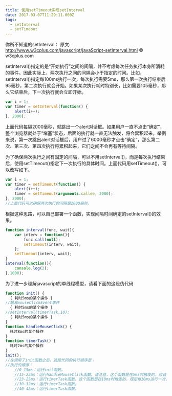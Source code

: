 ```yaml
---
title: 使用setTimeout实现setInterval
date: 2017-03-07T11:29:11.000Z
tags:
  - setInterval
  - setTimeout
---
```


你所不知道的setInterval：
原文: http://www.w3cplus.com/javascript/javaScript-setInterval.html © w3cplus.com
<!--more-->


setInterval()指定的是“开始执行”之间的间隔，并不考虑每次任务执行本身所消耗的事件。因此实际上，两次执行之间的间隔会小于指定的时间。比如，setInterval()指定每100ms执行一次，每次执行需要5ms，那么第一次执行结束后95毫秒，第二次执行就会开始。如果某次执行耗时特别长，比如需要105毫秒，那么它结束后，下一次执行就会立即开始。

```js
var i = 1; 
var timer = setInterval(function() { 
    alert(i++); 
}, 2000);
```
上面代码每隔2000毫秒，就跳出一个alert对话框。如果用户一直不点击“确定”，整个浏览器就处于“堵塞”状态，后面的执行就一直无法触发，将会累积起来。举例来说，第一次跳出alert对话框后，用户过了6000毫秒才点击“确定”，那么第二次、第三次、第四次执行将累积起来，它们之间不会再有等待间隔。

为了确保两次执行之间有固定的间隔，可以不用setInterval()，而是每次执行结束后，使用setTimeout()指定下一次执行的具体时间。上面代码用setTimeout()，可以改写如下。

```js
var i = 1; 
var timer = setTimeout(function() { 
    alert(i++); 
    timer = setTimeout(arguments.callee, 2000); 
}, 2000);
//上面代码可以确保两次执行的间隔是2000毫秒。
```

根据这种思路，可以自己部署一个函数，实现间隔时间确定的setInterval()的效果。
```js
function interval(func, wait){
    var interv = function(){
        func.call(null);
        setTimeout(interv, wait);
    };
    setTimeout(interv, wait);
}
interval(function(){
    console.log(2);
},1000);
```
为了进一步理解javascript的单线程模型，请看下面的这段伪代码
```js
function init() {
  { 耗时5ms的某个操作 }
//触发mouseClickEvent事件
  { 耗时5ms的某个操作 }
//setInterval(timerTask,10);
  { 耗时5ms的某个操作 }
}
function handleMouseClick() {
  耗时8ms的某个操作
}
function timerTask() {
  耗时2ms的某个操作
}
init();
//在调用了init函数之后，这段代码的执行顺序是：
//执行的顺序：
    //0-15ms：运行init函数。 
    //15-23ms：运行handleMouseClick函数。请注意，这个函数是在5ms时触发的，应该在那个时候就立即运行，但是由于单线程的关系，必须等到init函数完成之后再运行。 
    //23-25ms：运行timerTask函数。这个函数是在10ms时触发的，规定每10ms运行一次，即在20ms、30ms、40ms等时候运行。由于20ms时，JavaScript线程还有任务在运行，因此必须延迟到前面任务完成时再运行。 
    //30-32ms：运行timerTask函数。 
    //40-42ms：运行timerTask函数。
```